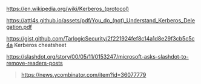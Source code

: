 https://en.wikipedia.org/wiki/Kerberos_(protocol)

https://attl4s.github.io/assets/pdf/You_do_(not)_Understand_Kerberos_Delegation.pdf

https://gist.github.com/TarlogicSecurity/2f221924fef8c14a1d8e29f3cb5c5c4a Kerberos cheatsheet

https://slashdot.org/story/00/05/11/0153247/microsoft-asks-slashdot-to-remove-readers-posts
> https://news.ycombinator.com/item?id=36077779